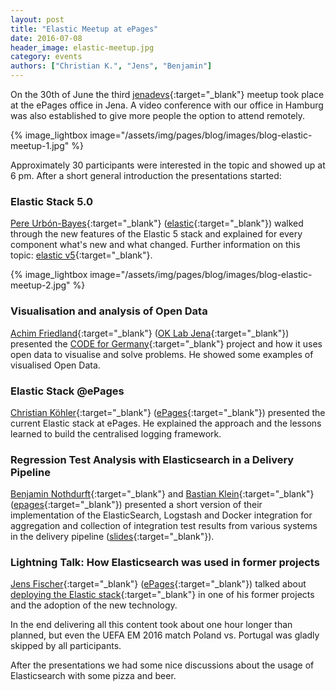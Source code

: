 ```yaml
---
layout: post
title: "Elastic Meetup at ePages"
date: 2016-07-08
header_image: elastic-meetup.jpg
category: events
authors: ["Christian K.", "Jens", "Benjamin"]
---
```


On the 30th of June the third [jenadevs](http://www.meetup.com/jenadevs/events/230859746){:target="_blank"} meetup took place at the ePages office in Jena.
A video conference with our office in Hamburg was also established to give more people the option to attend remotely.

{% image_lightbox image="/assets/img/pages/blog/images/blog-elastic-meetup-1.jpg" %}

Approximately 30 participants were interested in the topic and showed up at 6 pm.
After a short general introduction the presentations started:

### Elastic Stack 5.0

[Pere Urbón-Bayes](http://www.purbon.com/){:target="_blank"} ([elastic](https://www.elastic.co){:target="_blank"}) walked through the new features of the Elastic 5 stack and explained for every component what's new and what changed.
Further information on this topic: [elastic v5](https://www.elastic.co/de/v5){:target="_blank"}.

{% image_lightbox image="/assets/img/pages/blog/images/blog-elastic-meetup-2.jpg" %}

### Visualisation and analysis of Open Data

[Achim Friedland](https://twitter.com/ahzf){:target="_blank"} ([OK Lab Jena](http://codefor.de/jena/){:target="_blank"}) presented the [CODE for Germany](http://codefor.de/){:target="_blank"} project and how it uses open data to visualise and solve problems.
He showed some examples of visualised Open Data.

### Elastic Stack @ePages

[Christian Köhler](https://twitter.com/epagesdevs){:target="_blank"} ([ePages](http://www.epages.com/){:target="_blank"}) presented the current Elastic stack at ePages.
He explained the approach and the lessons learned to build the centralised logging framework.

### Regression Test Analysis with Elasticsearch in a Delivery Pipeline

[Benjamin Nothdurft](https://twitter.com/dataduke){:target="_blank"} and [Bastian Klein](https://twitter.com/Dastianoro){:target="_blank"} ([epages](http://www.epages.com/){:target="_blank"}) presented a short version of their implementation of the ElasticSearch, Logstash and Docker integration for aggregation and collection of integration test results from various systems in the delivery pipeline ([slides](https://speakerdeck.com/dataduke/automated-test-evaluation-short-version){:target="_blank"}).

### Lightning Talk: How Elasticsearch was used in former projects

[Jens Fischer](https://twitter.com/jensfischerhh){:target="_blank"} ([ePages](http://www.epages.com/){:target="_blank"}) talked about [deploying the Elastic stack](https://slidr.io/jensfischerhh/deploying-the-elastic-stack){:target="_blank"} in one of his former projects and the adoption of the new technology.

In the end delivering all this content took about one hour longer than planned,
but even the UEFA EM 2016 match Poland vs. Portugal was gladly skipped by all participants.

After the presentations we had some nice discussions about the usage of Elasticsearch with some pizza and beer.
